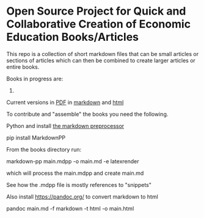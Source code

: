 # Open Source Project for Quick and Collaborative Creation of Economic Education Books/Articles

This repo is a collection of short markdown files that can be small articles or sections of articles which can then be combined to create larger articles or entire books.

Books in progress are:

1. 

Current versions in <a href="./books/Book.pdf" target="_blank">PDF</a> in <a href="./books/main.md" target="_blank">markdown</a> and <a href="./books/main.html" target="_blank">html</a>


To contribute and "assemble" the books you need the following.

Python and install [the markdown preprocessor](https://github.com/jreese/markdown-pp)

pip install MarkdownPP

From the books directory run:

markdown-pp main.mdpp -o main.md -e latexrender

which will process the main.mdpp and create main.md

See how the .mdpp file is mostly references to "snippets"

Also install https://pandoc.org/  to convert markdown to html

pandoc main.md -f markdown -t html -o main.html




